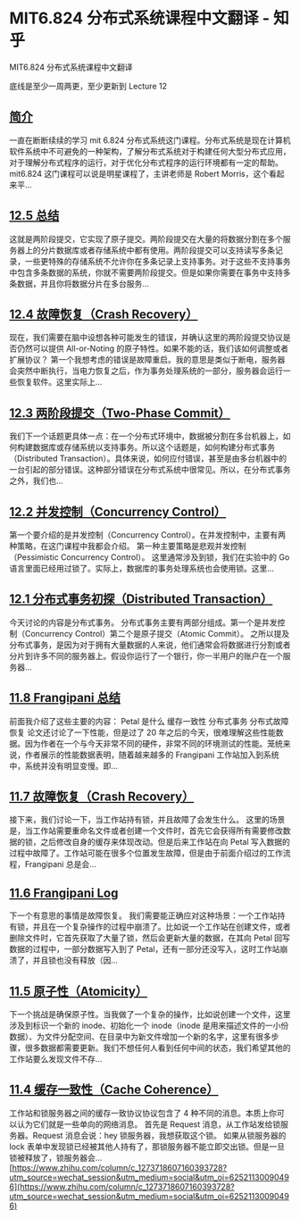 # MIT6.824 分布式系统课程中文翻译 - 知乎
MIT6.824 分布式系统课程中文翻译

底线是至少一周两更，至少更新到 Lecture 12

## [简介](https://zhuanlan.zhihu.com/p/166409783)

一直在断断续续的学习 mit 6.824 分布式系统这门课程。分布式系统是现在计算机软件系统中不可避免的一种架构，了解分布式系统对于构建任何大型分布式应用，对于理解分布式程序的运行，对于优化分布式程序的运行环境都有一定的帮助。 mit6.824 这门课程可以说是明星课程了，主讲老师是 Robert Morris，这个看起来平…

## [12.5 总结](https://zhuanlan.zhihu.com/p/243325894)

这就是两阶段提交，它实现了原子提交。两阶段提交在大量的将数据分割在多个服务器上的分片数据库或者存储系统中都有使用。两阶段提交可以支持读写多条记录，一些更特殊的存储系统不允许你在多条记录上支持事务。对于这些不支持事务中包含多条数据的系统，你就不需要两阶段提交。但是如果你需要在事务中支持多条数据，并且你将数据分片在多台服务…

## [12.4 故障恢复（Crash Recovery）](https://zhuanlan.zhihu.com/p/243324226)

现在，我们需要在脑中设想各种可能发生的错误，并确认这里的两阶段提交协议是否仍然可以提供 All-or-Noting 的原子特性。如果不能的话，我们该如何调整或者扩展协议？ 第一个我想考虑的错误是故障重启。我的意思是类似于断电，服务器会突然中断执行，当电力恢复之后，作为事务处理系统的一部分，服务器会运行一些恢复软件。这里实际上…

## [12.3 两阶段提交（Two-Phase Commit）](https://zhuanlan.zhihu.com/p/243321864)

我们下一个话题更具体一点：在一个分布式环境中，数据被分割在多台机器上，如何构建数据库或存储系统以支持事务。所以这个话题是，如何构建分布式事务（Distributed Transaction）。具体来说，如何应付错误，甚至是由多台机器中的一台引起的部分错误。这种部分错误在分布式系统中很常见。所以，在分布式事务之外，我们也…

## [12.2 并发控制（Concurrency Control）](https://zhuanlan.zhihu.com/p/243320018)

第一个要介绍的是并发控制（Concurrency Control）。在并发控制中，主要有两种策略，在这门课程中我都会介绍。 第一种主要策略是悲观并发控制（Pessimistic Concurrency Control）。 这里通常涉及到锁，我们在实验中的 Go 语言里面已经用过锁了。实际上，数据库的事务处理系统也会使用锁。这里…

## [12.1 分布式事务初探（Distributed Transaction）](https://zhuanlan.zhihu.com/p/243316835)

今天讨论的内容是分布式事务。 分布式事务主要有两部分组成。第一个是并发控制（Concurrency Control）第二个是原子提交（Atomic Commit）。 之所以提及分布式事务，是因为对于拥有大量数据的人来说，他们通常会将数据进行分割或者分片到许多不同的服务器上。假设你运行了一个银行，你一半用户的账户在一个服务器…

## [11.8 Frangipani 总结](https://zhuanlan.zhihu.com/p/238007777)

前面我介绍了这些主要的内容： Petal 是什么 缓存一致性 分布式事务 分布式故障恢复 论文还讨论了一下性能，但是过了 20 年之后的今天，很难理解这些性能数据。因为作者在一个与今天非常不同的硬件，非常不同的环境测试的性能。笼统来说，作者展示的性能数据表明，随着越来越多的 Frangipani 工作站加入到系统中，系统并没有明显变慢。即…

## [11.7 故障恢复（Crash Recovery）](https://zhuanlan.zhihu.com/p/238006103)

接下来，我们讨论一下，当工作站持有锁，并且故障了会发生什么。 这里的场景是，当工作站需要重命名文件或者创建一个文件时，首先它会获得所有需要修改数据的锁，之后修改自身的缓存来体现改动。但是后来工作站在向 Petal 写入数据的过程中故障了。工作站可能在很多个位置发生故障，但是由于前面介绍过的工作流程，Frangipani 总是会…

## [11.6 Frangipani Log](https://zhuanlan.zhihu.com/p/238003999)

下一个有意思的事情是故障恢复。 我们需要能正确应对这种场景：一个工作站持有锁，并且在一个复杂操作的过程中崩溃了。比如说一个工作站在创建文件，或者删除文件时，它首先获取了大量了锁，然后会更新大量的数据，在其向 Petal 回写数据的过程中，一部分数据写入到了 Petal，还有一部分还没写入，这时工作站崩溃了，并且锁也没有释放（因…

## [11.5 原子性（Atomicity）](https://zhuanlan.zhihu.com/p/238001733)

下一个挑战是确保原子性。当我做了一个复杂的操作，比如说创建一个文件，这里涉及到标识一个新的 inode、初始化一个 inode（inode 是用来描述文件的一小份数据）、为文件分配空间、在目录中为新文件增加一个新的名字，这里有很多步骤，很多数据都需要更新。我们不想任何人看到任何中间的状态，我们希望其他的工作站要么发现文件不存…

## [11.4 缓存一致性（Cache Coherence）](https://zhuanlan.zhihu.com/p/237999261)

工作站和锁服务器之间的缓存一致协议协议包含了 4 种不同的消息。本质上你可以认为它们就是一些单向的网络消息。 首先是 Request 消息，从工作站发给锁服务器。Request 消息会说：hey 锁服务器，我想获取这个锁。 如果从锁服务器的 lock 表单中发现锁已经被其他人持有了，那锁服务器不能立即交出锁。但是一旦锁被释放了，锁服务器会… 
 [https://www.zhihu.com/column/c_1273718607160393728?utm_source=wechat_session&utm_medium=social&utm_oi=62521130090496](https://www.zhihu.com/column/c_1273718607160393728?utm_source=wechat_session&utm_medium=social&utm_oi=62521130090496)
